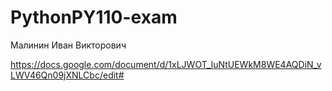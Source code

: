 # PythonPY110-exam

Малинин Иван Викторович

https://docs.google.com/document/d/1xLJWOT_luNtUEWkM8WE4AQDiN_vLWV46Qn09jXNLCbc/edit#
